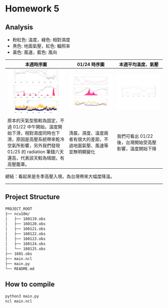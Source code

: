 # Homework 5

## Analysis

- 粉紅色: 溫度，綠色: 相對濕度
- 黑色: 地面氣壓，紅色: 輻照率
- 黃色: 風速，藍色: 風向

| 本週時序圖 | 01/24 時序圖 | 本週平均溫度、氣壓 |
|--|--|--|
| ![](ho2/image/week.png) | ![](ho2/image/day_0124.png) | ![](ho2/image/week_average.png) |
| 原本的天氣型態較為固定，不過 01/22 中午開始，溫度開始下滑，相對濕度同時也下滑，原因是高壓系統帶來乾冷空氣所影響，另外我們發現 01/25 的 radiation 筆錢六天還高，代表該天較為晴朗，有高壓籠罩。 | 清晨，濕度、溫度兩者有很大的差距，不過地面氣壓、風速等並無明顯變化 | 我們可看出 01/22 後，台灣開始受高壓影響，溫度開始下降 |

總結：看起來是冬季高壓入境，為台灣帶來大幅度降溫。

---

## Project Structure
```
PROJECT_ROOT
├── ncu10m/
│   ├── 160119.obs
│   ├── 160120.obs
│   ├── 160121.obs
│   ├── 160122.obs
│   ├── 160123.obs
│   ├── 160124.obs
│   └── 160125.obs
├── 1601.obs
├── main.ncl
├── main.py
└── README.md
```

## How to compile

```
python3 main.py
ncl main.ncl
```
